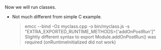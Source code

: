 
Now we will run classes.

- Not much different from simple C example.
  > emcc --bind -Oz  myclass.cpp -o bin/myclass.js -s "EXTRA_EXPORTED_RUNTIME_METHODS=['addOnPostRun']"
  > Slightly different syntax to export
  > Module.addOnPostRun() was required (onRuntimeInitialized did not work)